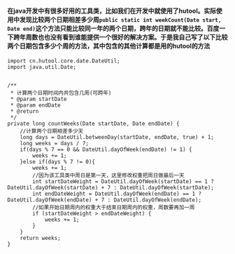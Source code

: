 #### 在java开发中有很多好用的工具类，比如我们在开发中就使用了hutool。实际使用中发现比较两个日期相差多少周`public static int weekCount(Date start, Date end)`这个方法只能比较同一年的两个日期，跨年的日期就不能比较。百度一下跨年周数也也没有看到谁能提供一个很好的解决方案。于是我自己写了以下比较两个日期包含多少个周的方法，其中包含的其他计算都是用的hutool的方法
```
import cn.hutool.core.date.DateUtil;
import java.util.Date;


/**
 * 计算两个日期时间内共包含几周(可跨年)
 * @param startDate
 * @param endDate
 * @return
 */
private long countWeeks(Date startDate, Date endDate) {
    //计算两个日期相差多少天
    long days = DateUtil.betweenDay(startDate, endDate, true) + 1;
    long weeks = days / 7;
    if(days % 7 == 0 && DateUtil.dayOfWeek(endDate) != 1) {
        weeks += 1;
    }else if(days % 7 != 0){
        weeks += 1;
        //因为该工具类中周日是第一天，这里修改权重把周日做最后一天
        int startDateWeight = DateUtil.dayOfWeek(startDate) == 1 ? DateUtil.dayOfWeek(startDate) + 7 : DateUtil.dayOfWeek(startDate);
        int endDateWeight = DateUtil.dayOfWeek(endDate) == 1 ? DateUtil.dayOfWeek(endDate) + 7 : DateUtil.dayOfWeek(endDate);
        //如果开始日期周内的权重大于结束日期周内的权重，周数要再加一周
        if (startDateWeight > endDateWeight) {
            weeks += 1;
        }
    }
    return weeks;
}
```
